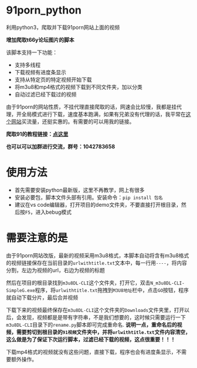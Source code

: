 # 91porn_python
利用python3，爬取并下载91porn网站上面的视频  

**增加爬取t66y论坛图片的脚本**  

该脚本支持一下功能：
* 支持多线程
* 下载视频有进度条显示
* 支持从特定页的特定视频开始下载
* 将m3u8和mp4格式的视频下载到不同文件夹，加以分类
* 自动过滤已经下载过的视频

由于91porn的网站性质，不挂代理直接爬取的话，网速会比较慢，我都是挂代理，开全局模式进行下载，速度基本跑满，如果有兄弟没有代理的话，我平常在[这个网站](https://paofu.cloud/auth/register?code=Wdie)买流量，还挺实惠的。有需要的可以用我的链接。

**爬取91的教程链接：[点这里](https://www.javbus.com/forum/forum.php?mod=viewthread&tid=75293)**  

**也可以可以加群进行交流，群号：1042783658**

# 使用方法
* 首先需要安装python最新版，这里不再教学，网上有很多
* 安装必要包，脚本文件头部有引用。安装命令：`pip install 包名`
* 建议在vs code编辑器，打开项目的demo文件夹，不要直接打开根目录，然后按`F5`，进入bebug模式


# 需要注意的是
由于91porn网站改版，最新的视频采用m3u8格式，本脚本自动将含有m3u8格式的视频链接保存在当前目录的`urlwithtitle.txt`文本中，每一行用`----`，将内容分割，左边为视频的url，右边为视频的标题  

然后在项目的根目录找到`m3u8DL-CLI`这个文件夹，打开它，双击`N_m3u8DL-CLI-SimpleG.exe`程序，将`urlwithtitle.txt`拖拽到`M3U8地址`栏中，点击`GO`按钮，程序就自动下载分片，最后合并视频  

下载下来的视频最终保存在`m3u8DL-CLI`这个文件夹的`Downloads`文件夹里，打开以后，会发现，视频都是是带有字符串，不是我们想要的，这时候只需要运行一下`m3u8DL-CLI`目录下的`rename.py`脚本即可完成重命名. **说明一点，重命名后的视频，需要剪切到根目录的`91视频`文件夹中，并将`urlwithtitle.txt`文件内容清空，这么做是为了保证下次运行脚本，过滤已经下载的视频，这点很重要！！！**

下载mp4格式的视频就没有这些问题，直接下载，程序也会有进度条显示，不需要额外操作。
